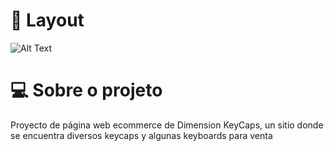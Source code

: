 # 🎨 Layout

![Alt Text](https://media.giphy.com/media/vFKqnCdLPNOKc/giphy.gif)

# 💻 Sobre o projeto

Proyecto de página web ecommerce de Dimension KeyCaps, un sitio donde se encuentra diversos keycaps y algunas keyboards para venta
